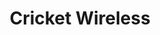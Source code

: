 ---
title: "Cricket Wireless"
url: /milwaukee/cricket-wireless-west-capitol-drive/
shop: mobile phone
---